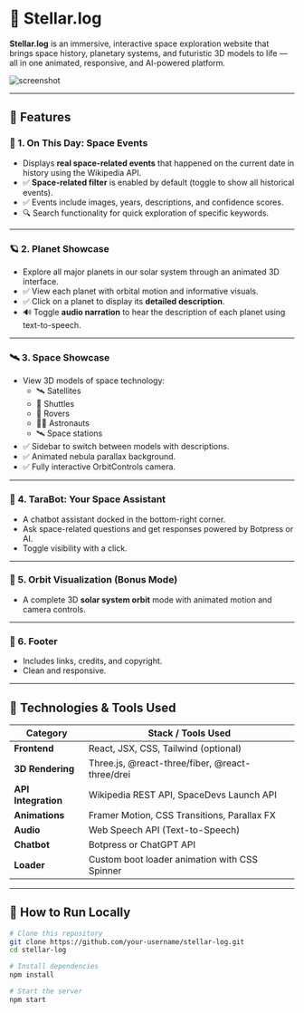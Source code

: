 # 🌌 Stellar.log

**Stellar.log** is an immersive, interactive space exploration website that brings space history, planetary systems, and futuristic 3D models to life — all in one animated, responsive, and AI-powered platform.

![screenshot](./preview.png)

---

## 🚀 Features

### 🔭 1. **On This Day: Space Events**
- Displays **real space-related events** that happened on the current date in history using the Wikipedia API.
- ✅ **Space-related filter** is enabled by default (toggle to show all historical events).
- ✅ Events include images, years, descriptions, and confidence scores.
- 🔍 Search functionality for quick exploration of specific keywords.

---

### 🪐 2. **Planet Showcase**
- Explore all major planets in our solar system through an animated 3D interface.
- ✅ View each planet with orbital motion and informative visuals.
- ✅ Click on a planet to display its **detailed description**.
- 🔊 Toggle **audio narration** to hear the description of each planet using text-to-speech.

---

### 🛰️ 3. **Space Showcase**
- View 3D models of space technology:
  - 🛰️ Satellites
  - 🚀 Shuttles
  - 🤖 Rovers
  - 🧑‍🚀 Astronauts
  - 🛰️ Space stations
- ✅ Sidebar to switch between models with descriptions.
- ✅ Animated nebula parallax background.
- ✅ Fully interactive OrbitControls camera.

---

### 💬 4. **TaraBot: Your Space Assistant**
- A chatbot assistant docked in the bottom-right corner.
- Ask space-related questions and get responses powered by Botpress or AI.
- Toggle visibility with a click.

---

### 🧭 5. **Orbit Visualization (Bonus Mode)**
- A complete 3D **solar system orbit** mode with animated motion and camera controls.

---

### 🧩 6. **Footer**
- Includes links, credits, and copyright.
- Clean and responsive.

---

## 🧰 Technologies & Tools Used

| Category           | Stack / Tools Used                              |
|--------------------|-------------------------------------------------|
| **Frontend**        | React, JSX, CSS, Tailwind (optional)           |
| **3D Rendering**    | Three.js, @react-three/fiber, @react-three/drei |
| **API Integration** | Wikipedia REST API, SpaceDevs Launch API       |
| **Animations**      | Framer Motion, CSS Transitions, Parallax FX    |
| **Audio**           | Web Speech API (Text-to-Speech)                |
| **Chatbot**         | Botpress or ChatGPT API                        |
| **Loader**          | Custom boot loader animation with CSS Spinner  |

---

## 🧪 How to Run Locally

```bash
# Clone this repository
git clone https://github.com/your-username/stellar-log.git
cd stellar-log

# Install dependencies
npm install

# Start the server
npm start
